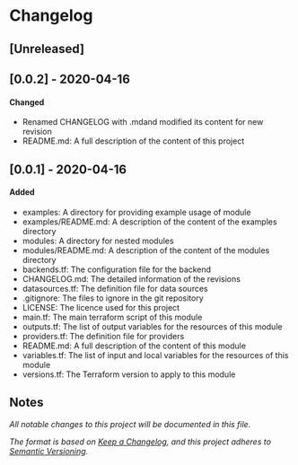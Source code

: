 # Changelog

## [Unreleased]
## [0.0.2] - 2020-04-16
#### Changed
- Renamed CHANGELOG with .mdand modified its content for new revision
- README.md: A full description of the content of this project

## [0.0.1] - 2020-04-16
#### Added
- examples: A directory for providing example usage of module
- examples/README.md: A description of the content of the examples directory
- modules: A directory for nested modules
- modules/README.md: A description of the content of the modules directory
- backends.tf: The configuration file for the backend
- CHANGELOG.md: The detailed information of the revisions
- datasources.tf: The definition file for data sources
- .gitignore: The files to ignore in the git repository
- LICENSE: The licence used for this project
- main.tf: The main terraform script of this module
- outputs.tf: The list of output variables for the resources of this module
- providers.tf: The definition file for providers
- README.md: A full description of the content of this module
- variables.tf: The list of input and local variables for the resources of this module
- versions.tf: The Terraform version to apply to this module

## Notes

*All notable changes to this project will be documented in this file.*

*The format is based on [Keep a Changelog](https://keepachangelog.com/en/1.0.0/), and this project adheres to [Semantic Versioning](https://semver.org/spec/v2.0.0.html).*
